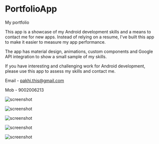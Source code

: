 # PortfolioApp
My portfolio

This app is a showcase of my Android development skills and a means to contact me for new apps. Instead of relying on a resume, I've built this app to make it easier to measure my app performance.

The app has material design, animations, custom components and Google API integration to show a small sample of my skills.

If you have interesting and challenging work for Android development, please use this app to assess my skills and contact me.

Email - pakhi.this@gmail.com

Mob - 9002006213

![screenshot](https://github.com/santrasanchita13/PortfolioApp/blob/master/Screenshot_20180214-124522.jpg)

![screenshot](https://github.com/santrasanchita13/PortfolioApp/blob/master/Screenshot_20180214-124533.jpg)

![screenshot](https://github.com/santrasanchita13/PortfolioApp/blob/master/Screenshot_20180214-124548.jpg)

![screenshot](https://github.com/santrasanchita13/PortfolioApp/blob/master/Screenshot_20180214-124558.jpg)

![screenshot](https://github.com/santrasanchita13/PortfolioApp/blob/master/Screenshot_20180214-125754.jpg)

